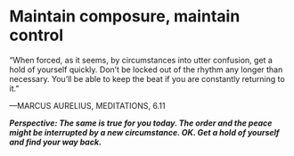 # Maintain composure, maintain control

“When forced, as it seems, by circumstances into utter confusion, get a hold of yourself quickly. Don’t be locked out of the rhythm any longer than necessary. You’ll be able to keep the beat if you are constantly returning to it.”

—MARCUS AURELIUS, MEDITATIONS, 6.11

***Perspective: The same is true for you today. The order and the peace might be interrupted by a new circumstance. OK. Get a hold of yourself and find your way back.***